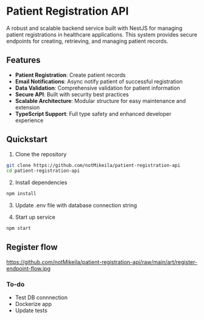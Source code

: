 # Patient Registration API

A robust and scalable backend service built with NestJS for managing patient registrations in healthcare applications. This system provides secure endpoints for creating, retrieving, and managing patient records.

## Features

- **Patient Registration**: Create patient records
- **Email Notifications**: Async notify patient of successful registration
- **Data Validation**: Comprehensive validation for patient information
- **Secure API**: Built with security best practices
- **Scalable Architecture**: Modular structure for easy maintenance and extension
- **TypeScript Support**: Full type safety and enhanced developer experience

## Quickstart

1. Clone the repository
```bash
git clone https://github.com/notMikeila/patient-registration-api
cd patient-registration-api
```

2. Install dependencies
``` bash
npm install
```

3. Update .env file with database connection string

4. Start up service
``` bash
npm start
```

## Register flow
https://github.com/notMikeila/patient-registration-api/raw/main/art/register-endpoint-flow.jpg

### To-do
- Test DB connnection
- Dockerize app
- Update tests
